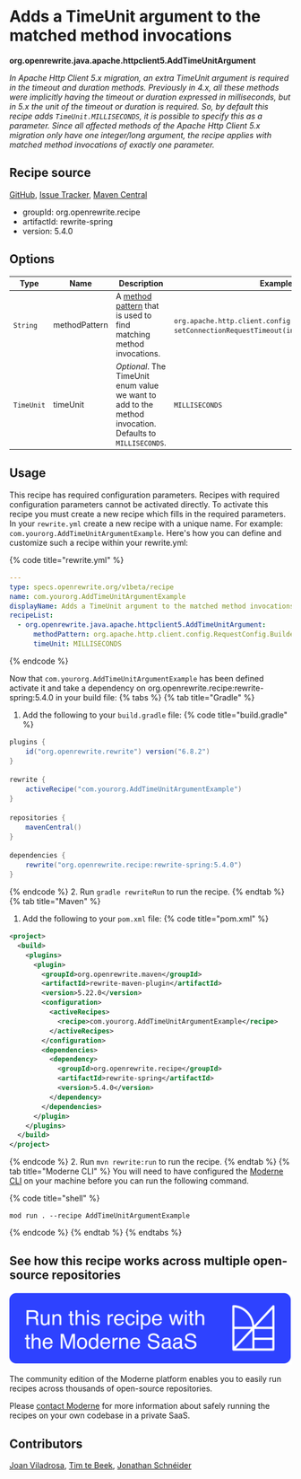 # Adds a TimeUnit argument to the matched method invocations

**org.openrewrite.java.apache.httpclient5.AddTimeUnitArgument**

_In Apache Http Client 5.x migration, an extra TimeUnit argument is required in the timeout and duration methods. Previously in 4.x, all these methods were implicitly having the timeout or duration expressed in milliseconds, but in 5.x the unit of the timeout or duration is required. So, by default this recipe adds `TimeUnit.MILLISECONDS`, it is possible to specify this as a parameter. Since all affected methods of the Apache Http Client 5.x migration only have one integer/long argument, the recipe applies with matched method invocations of exactly one parameter._

## Recipe source

[GitHub](https://github.com/openrewrite/rewrite-spring/blob/main/src/main/java/org/openrewrite/java/apache/httpclient5/AddTimeUnitArgument.java), [Issue Tracker](https://github.com/openrewrite/rewrite-spring/issues), [Maven Central](https://central.sonatype.com/artifact/org.openrewrite.recipe/rewrite-spring/5.4.0/jar)

* groupId: org.openrewrite.recipe
* artifactId: rewrite-spring
* version: 5.4.0

## Options

| Type | Name | Description | Example |
| -- | -- | -- | -- |
| `String` | methodPattern | A [method pattern](/reference/method-patterns.md) that is used to find matching method invocations. | `org.apache.http.client.config.RequestConfig.Builder setConnectionRequestTimeout(int)` |
| `TimeUnit` | timeUnit | *Optional*. The TimeUnit enum value we want to add to the method invocation. Defaults to `MILLISECONDS`. | `MILLISECONDS` |


## Usage

This recipe has required configuration parameters. Recipes with required configuration parameters cannot be activated directly. To activate this recipe you must create a new recipe which fills in the required parameters. In your `rewrite.yml` create a new recipe with a unique name. For example: `com.yourorg.AddTimeUnitArgumentExample`.
Here's how you can define and customize such a recipe within your rewrite.yml:

{% code title="rewrite.yml" %}
```yaml
---
type: specs.openrewrite.org/v1beta/recipe
name: com.yourorg.AddTimeUnitArgumentExample
displayName: Adds a TimeUnit argument to the matched method invocations example
recipeList:
  - org.openrewrite.java.apache.httpclient5.AddTimeUnitArgument:
      methodPattern: org.apache.http.client.config.RequestConfig.Builder setConnectionRequestTimeout(int)
      timeUnit: MILLISECONDS
```
{% endcode %}

Now that `com.yourorg.AddTimeUnitArgumentExample` has been defined activate it and take a dependency on org.openrewrite.recipe:rewrite-spring:5.4.0 in your build file:
{% tabs %}
{% tab title="Gradle" %}
1. Add the following to your `build.gradle` file:
{% code title="build.gradle" %}
```groovy
plugins {
    id("org.openrewrite.rewrite") version("6.8.2")
}

rewrite {
    activeRecipe("com.yourorg.AddTimeUnitArgumentExample")
}

repositories {
    mavenCentral()
}

dependencies {
    rewrite("org.openrewrite.recipe:rewrite-spring:5.4.0")
}
```
{% endcode %}
2. Run `gradle rewriteRun` to run the recipe.
{% endtab %}
{% tab title="Maven" %}
1. Add the following to your `pom.xml` file:
{% code title="pom.xml" %}
```xml
<project>
  <build>
    <plugins>
      <plugin>
        <groupId>org.openrewrite.maven</groupId>
        <artifactId>rewrite-maven-plugin</artifactId>
        <version>5.22.0</version>
        <configuration>
          <activeRecipes>
            <recipe>com.yourorg.AddTimeUnitArgumentExample</recipe>
          </activeRecipes>
        </configuration>
        <dependencies>
          <dependency>
            <groupId>org.openrewrite.recipe</groupId>
            <artifactId>rewrite-spring</artifactId>
            <version>5.4.0</version>
          </dependency>
        </dependencies>
      </plugin>
    </plugins>
  </build>
</project>
```
{% endcode %}
2. Run `mvn rewrite:run` to run the recipe.
{% endtab %}
{% tab title="Moderne CLI" %}
You will need to have configured the [Moderne CLI](https://docs.moderne.io/moderne-cli/cli-intro) on your machine before you can run the following command.

{% code title="shell" %}
```shell
mod run . --recipe AddTimeUnitArgumentExample
```
{% endcode %}
{% endtab %}
{% endtabs %}

## See how this recipe works across multiple open-source repositories

[![Moderne Link Image](/.gitbook/assets/ModerneRecipeButton.png)](https://app.moderne.io/recipes/org.openrewrite.java.apache.httpclient5.AddTimeUnitArgument)

The community edition of the Moderne platform enables you to easily run recipes across thousands of open-source repositories.

Please [contact Moderne](https://moderne.io/product) for more information about safely running the recipes on your own codebase in a private SaaS.

## Contributors
[Joan Viladrosa](mailto:joan@moderne.io), [Tim te Beek](mailto:timtebeek@gmail.com), [Jonathan Schnéider](mailto:jkschneider@gmail.com)
